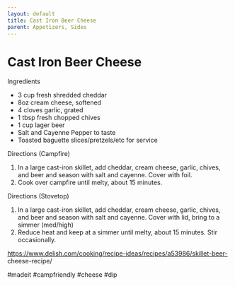 ```yaml
---
layout: default
title: Cast Iron Beer Cheese
parent: Appetizers, Sides
---
```

# Cast Iron Beer Cheese

Ingredients

  * 3 cup fresh shredded cheddar
  * 8oz cream cheese, softened
  * 4 cloves garlic, grated
  * 1 tbsp fresh chopped chives
  * 1 cup lager beer
  * Salt and Cayenne Pepper to taste
  * Toasted baguette slices/pretzels/etc for service

Directions (Campfire)

  1. In a large cast-iron skillet, add cheddar, cream cheese, garlic, chives, and beer and season with salt and cayenne. Cover with foil.
  2. Cook over campfire until melty, about 15 minutes.

Directions (Stovetop)

  1. In a large cast-iron skillet, add cheddar, cream cheese, garlic, chives, and beer and season with salt and cayenne. Cover with lid, bring to a simmer (med/high)
  2. Reduce heat and keep at a simmer until melty, about 15 minutes. Stir occasionally.

https://www.delish.com/cooking/recipe-ideas/recipes/a53986/skillet-beer-
cheese-recipe/

#madeit #campfriendly #cheese #dip

